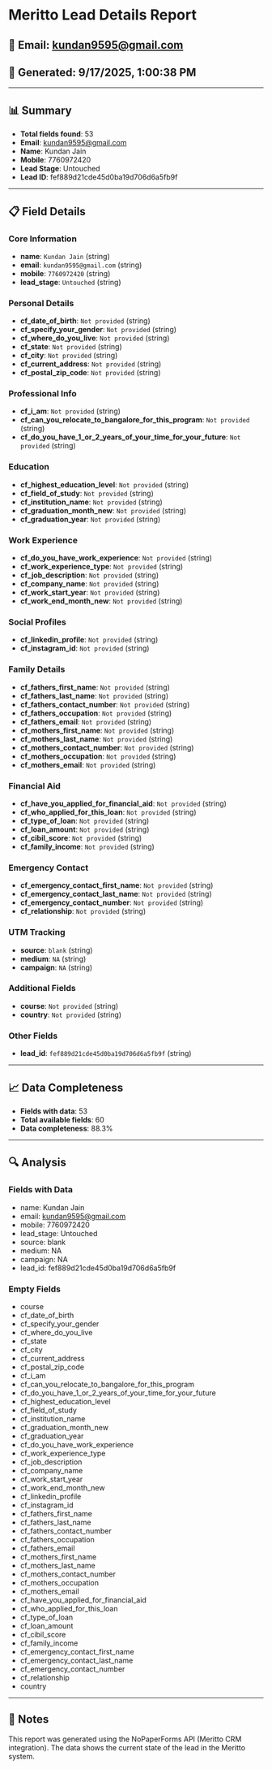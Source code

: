 # Meritto Lead Details Report

## 📧 Email: kundan9595@gmail.com
## 📅 Generated: 9/17/2025, 1:00:38 PM

---

## 📊 Summary

- **Total fields found**: 53
- **Email**: kundan9595@gmail.com
- **Name**: Kundan Jain
- **Mobile**: 7760972420
- **Lead Stage**: Untouched
- **Lead ID**: fef889d21cde45d0ba19d706d6a5fb9f

---

## 📋 Field Details

### Core Information

- **name**: `Kundan Jain` (string)
- **email**: `kundan9595@gmail.com` (string)
- **mobile**: `7760972420` (string)
- **lead_stage**: `Untouched` (string)

### Personal Details

- **cf_date_of_birth**: `Not provided` (string)
- **cf_specify_your_gender**: `Not provided` (string)
- **cf_where_do_you_live**: `Not provided` (string)
- **cf_state**: `Not provided` (string)
- **cf_city**: `Not provided` (string)
- **cf_current_address**: `Not provided` (string)
- **cf_postal_zip_code**: `Not provided` (string)

### Professional Info

- **cf_i_am**: `Not provided` (string)
- **cf_can_you_relocate_to_bangalore_for_this_program**: `Not provided` (string)
- **cf_do_you_have_1_or_2_years_of_your_time_for_your_future**: `Not provided` (string)

### Education

- **cf_highest_education_level**: `Not provided` (string)
- **cf_field_of_study**: `Not provided` (string)
- **cf_institution_name**: `Not provided` (string)
- **cf_graduation_month_new**: `Not provided` (string)
- **cf_graduation_year**: `Not provided` (string)

### Work Experience

- **cf_do_you_have_work_experience**: `Not provided` (string)
- **cf_work_experience_type**: `Not provided` (string)
- **cf_job_description**: `Not provided` (string)
- **cf_company_name**: `Not provided` (string)
- **cf_work_start_year**: `Not provided` (string)
- **cf_work_end_month_new**: `Not provided` (string)

### Social Profiles

- **cf_linkedin_profile**: `Not provided` (string)
- **cf_instagram_id**: `Not provided` (string)

### Family Details

- **cf_fathers_first_name**: `Not provided` (string)
- **cf_fathers_last_name**: `Not provided` (string)
- **cf_fathers_contact_number**: `Not provided` (string)
- **cf_fathers_occupation**: `Not provided` (string)
- **cf_fathers_email**: `Not provided` (string)
- **cf_mothers_first_name**: `Not provided` (string)
- **cf_mothers_last_name**: `Not provided` (string)
- **cf_mothers_contact_number**: `Not provided` (string)
- **cf_mothers_occupation**: `Not provided` (string)
- **cf_mothers_email**: `Not provided` (string)

### Financial Aid

- **cf_have_you_applied_for_financial_aid**: `Not provided` (string)
- **cf_who_applied_for_this_loan**: `Not provided` (string)
- **cf_type_of_loan**: `Not provided` (string)
- **cf_loan_amount**: `Not provided` (string)
- **cf_cibil_score**: `Not provided` (string)
- **cf_family_income**: `Not provided` (string)

### Emergency Contact

- **cf_emergency_contact_first_name**: `Not provided` (string)
- **cf_emergency_contact_last_name**: `Not provided` (string)
- **cf_emergency_contact_number**: `Not provided` (string)
- **cf_relationship**: `Not provided` (string)

### UTM Tracking

- **source**: `blank` (string)
- **medium**: `NA` (string)
- **campaign**: `NA` (string)

### Additional Fields

- **course**: `Not provided` (string)
- **country**: `Not provided` (string)

### Other Fields

- **lead_id**: `fef889d21cde45d0ba19d706d6a5fb9f` (string)

---

## 📈 Data Completeness

- **Fields with data**: 53
- **Total available fields**: 60
- **Data completeness**: 88.3%

---

## 🔍 Analysis

### Fields with Data
- name: Kundan Jain
- email: kundan9595@gmail.com
- mobile: 7760972420
- lead_stage: Untouched
- source: blank
- medium: NA
- campaign: NA
- lead_id: fef889d21cde45d0ba19d706d6a5fb9f

### Empty Fields
- course
- cf_date_of_birth
- cf_specify_your_gender
- cf_where_do_you_live
- cf_state
- cf_city
- cf_current_address
- cf_postal_zip_code
- cf_i_am
- cf_can_you_relocate_to_bangalore_for_this_program
- cf_do_you_have_1_or_2_years_of_your_time_for_your_future
- cf_highest_education_level
- cf_field_of_study
- cf_institution_name
- cf_graduation_month_new
- cf_graduation_year
- cf_do_you_have_work_experience
- cf_work_experience_type
- cf_job_description
- cf_company_name
- cf_work_start_year
- cf_work_end_month_new
- cf_linkedin_profile
- cf_instagram_id
- cf_fathers_first_name
- cf_fathers_last_name
- cf_fathers_contact_number
- cf_fathers_occupation
- cf_fathers_email
- cf_mothers_first_name
- cf_mothers_last_name
- cf_mothers_contact_number
- cf_mothers_occupation
- cf_mothers_email
- cf_have_you_applied_for_financial_aid
- cf_who_applied_for_this_loan
- cf_type_of_loan
- cf_loan_amount
- cf_cibil_score
- cf_family_income
- cf_emergency_contact_first_name
- cf_emergency_contact_last_name
- cf_emergency_contact_number
- cf_relationship
- country

---

## 📝 Notes

This report was generated using the NoPaperForms API (Meritto CRM integration).
The data shows the current state of the lead in the Meritto system.

